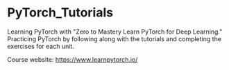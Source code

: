 # PyTorch_Tutorials
Learning PyTorch with "Zero to Mastery Learn PyTorch for Deep Learning." Practicing PyTorch by following along with the tutorials and completing the exercises for each unit.

Course website: https://www.learnpytorch.io/

